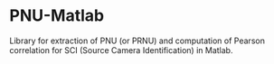 # PNU-Matlab
Library for extraction of PNU (or PRNU) and computation of Pearson correlation for SCI (Source Camera Identification) in Matlab.
